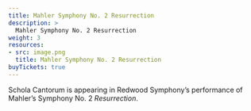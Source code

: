 ```yaml
---
title: Mahler Symphony No. 2 Resurrection
description: >
  Mahler Symphony No. 2 Resurrection
weight: 3
resources:
- src: image.png
  title: Mahler Symphony No. 2 Resurrection
buyTickets: true
---
```


Schola Cantorum is appearing in Redwood Symphony&rsquo;s performance of
Mahler&rsquo;s Symphony No. 2 _Resurrection_.

